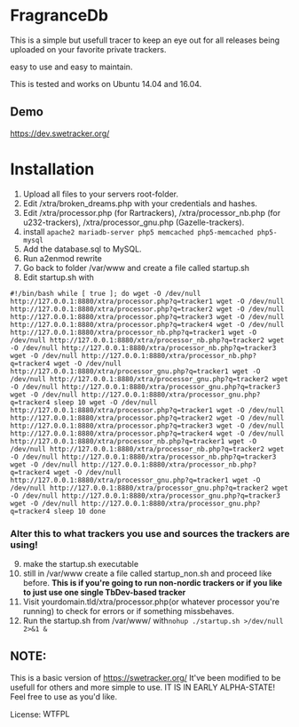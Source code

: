# FragranceDb

This is a simple but usefull tracer to keep an eye out for all releases being uploaded on your favorite private trackers. 

easy to use and easy to maintain.

This is tested and works on Ubuntu 14.04 and 16.04.

## Demo
https://dev.swetracker.org/


# Installation

 1. Upload all files to your servers root-folder.
 2. Edit /xtra/broken_dreams.php with your credentials and hashes.
 3. Edit /xtra/processor.php (for Rartrackers), /xtra/processor_nb.php (for u232-trackers), /xtra/processor_gnu.php (Gazelle-trackers).
 4. install  `apache2 mariadb-server php5 memcached php5-memcached php5-mysql`
 5. Add the database.sql to MySQL.
 6. Run a2enmod rewrite
 7. Go back to folder /var/www and create a file called startup.sh
 8. Edit startup.sh with		
 
`#!/bin/bash
while [ true ]; do
wget -O /dev/null http://127.0.0.1:8880/xtra/processor.php?q=tracker1
wget -O /dev/null http://127.0.0.1:8880/xtra/processor.php?q=tracker2
wget -O /dev/null http://127.0.0.1:8880/xtra/processor.php?q=tracker3
wget -O /dev/null http://127.0.0.1:8880/xtra/processor.php?q=tracker4
wget -O /dev/null http://127.0.0.1:8880/xtra/processor_nb.php?q=tracker1
wget -O /dev/null http://127.0.0.1:8880/xtra/processor_nb.php?q=tracker2
wget -O /dev/null http://127.0.0.1:8880/xtra/processor_nb.php?q=tracker3
wget -O /dev/null http://127.0.0.1:8880/xtra/processor_nb.php?q=tracker4
wget -O /dev/null http://127.0.0.1:8880/xtra/processor_gnu.php?q=tracker1
wget -O /dev/null http://127.0.0.1:8880/xtra/processor_gnu.php?q=tracker2
wget -O /dev/null http://127.0.0.1:8880/xtra/processor_gnu.php?q=tracker3
wget -O /dev/null http://127.0.0.1:8880/xtra/processor_gnu.php?q=tracker4
sleep 10
wget -O /dev/null http://127.0.0.1:8880/xtra/processor.php?q=tracker1
wget -O /dev/null http://127.0.0.1:8880/xtra/processor.php?q=tracker2
wget -O /dev/null http://127.0.0.1:8880/xtra/processor.php?q=tracker3
wget -O /dev/null http://127.0.0.1:8880/xtra/processor.php?q=tracker4
wget -O /dev/null http://127.0.0.1:8880/xtra/processor_nb.php?q=tracker1
wget -O /dev/null http://127.0.0.1:8880/xtra/processor_nb.php?q=tracker2
wget -O /dev/null http://127.0.0.1:8880/xtra/processor_nb.php?q=tracker3
wget -O /dev/null http://127.0.0.1:8880/xtra/processor_nb.php?q=tracker4
wget -O /dev/null http://127.0.0.1:8880/xtra/processor_gnu.php?q=tracker1
wget -O /dev/null http://127.0.0.1:8880/xtra/processor_gnu.php?q=tracker2
wget -O /dev/null http://127.0.0.1:8880/xtra/processor_gnu.php?q=tracker3
wget -O /dev/null http://127.0.0.1:8880/xtra/processor_gnu.php?q=tracker4
sleep 10
done`
### Alter this to what trackers you use and sources the trackers are using!
9. make the startup.sh executable
10. still in /var/www create a file called  startup_non.sh  and proceed like before. **This is if you're going to run non-nordic trackers or if you like to just use one single TbDev-based tracker**
11. Visit yourdomain.tld/xtra/processor.php(or whatever processor you're running) to check for errors or if something missbehaves.
12. Run the startup.sh from /var/www/ with`nohup ./startup.sh >/dev/null 2>&1 &`


## NOTE:
This is a basic version of https://swetracker.org/ 
It've been modified to be usefull for others and more simple to use.
IT IS IN EARLY ALPHA-STATE!
Feel free to use as you'd like.

License: <a href="http://www.wtfpl.net/"><img
       src="http://www.wtfpl.net/wp-content/uploads/2012/12/wtfpl-badge-4.png"
       width="80" height="15" alt="WTFPL" /></a>
